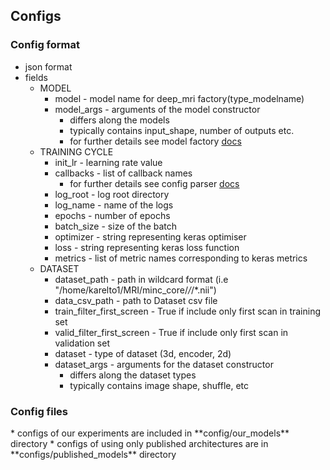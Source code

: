 ## Configs

<h3>Config format</h3>

* json format
* fields
    * MODEL
        * model - model name for deep_mri factory(type_modelname)
        * model_args - arguments of the model constructor
            * differs along the models
            * typically contains input_shape, number of outputs etc.
            * for further details see model factory [docs](../docs/index.html) 
    * TRAINING CYCLE 
        * init_lr - learning rate value
        * callbacks - list of callback names
            * for further details see config parser [docs](../docs/index.html) 
        * log_root - log root directory
        * log_name - name of the logs
        * epochs - number of epochs
        * batch_size - size of the batch
        * optimizer - string representing keras optimiser
        * loss - string representing keras loss function
        * metrics  - list of metric names corresponding to keras metrics
    * DATASET
        * dataset_path - path in wildcard format (i.e "/home/karelto1/MRI/minc_core/*/*/*.nii")
        * data_csv_path - path to Dataset csv file
        * train_filter_first_screen - True if include only first scan in training set
        * valid_filter_first_screen - True if include only first scan in validation set
        * dataset - type of dataset (3d, encoder, 2d)
        * dataset_args - arguments for the dataset constructor
            * differs along the dataset types
            * typically contains image shape, shuffle, etc
            
<h3>Config files</h3>
* configs of our experiments are included in **config/our_models** directory
* configs of using only published architectures are in **configs/published_models** directory


